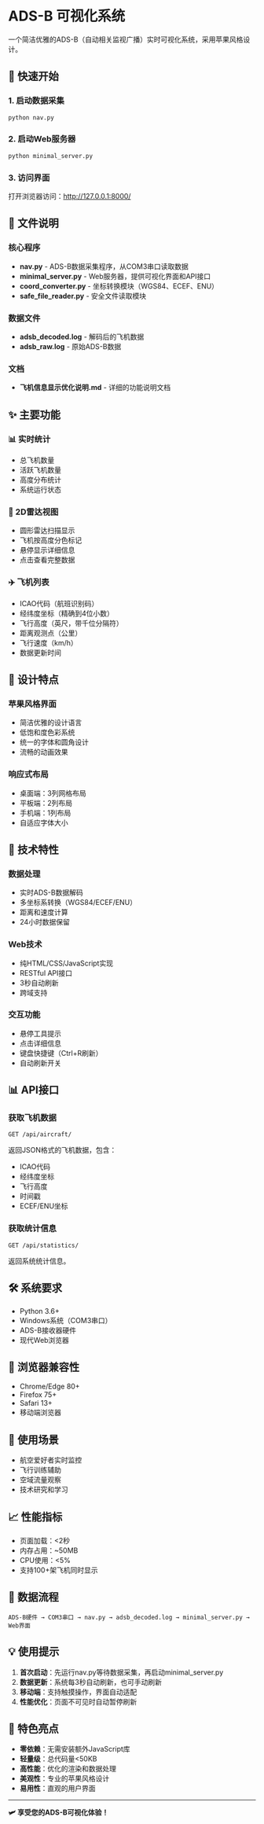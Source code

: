 # ADS-B 可视化系统

一个简洁优雅的ADS-B（自动相关监视广播）实时可视化系统，采用苹果风格设计。

## 🚀 快速开始

### 1. 启动数据采集
```bash
python nav.py
```

### 2. 启动Web服务器
```bash
python minimal_server.py
```

### 3. 访问界面
打开浏览器访问：http://127.0.0.1:8000/

## 📁 文件说明

### 核心程序
- **nav.py** - ADS-B数据采集程序，从COM3串口读取数据
- **minimal_server.py** - Web服务器，提供可视化界面和API接口
- **coord_converter.py** - 坐标转换模块（WGS84、ECEF、ENU）
- **safe_file_reader.py** - 安全文件读取模块

### 数据文件
- **adsb_decoded.log** - 解码后的飞机数据
- **adsb_raw.log** - 原始ADS-B数据

### 文档
- **飞机信息显示优化说明.md** - 详细的功能说明文档

## ✨ 主要功能

### 📊 实时统计
- 总飞机数量
- 活跃飞机数量
- 高度分布统计
- 系统运行状态

### 📡 2D雷达视图
- 圆形雷达扫描显示
- 飞机按高度分色标记
- 悬停显示详细信息
- 点击查看完整数据

### ✈️ 飞机列表
- ICAO代码（航班识别码）
- 经纬度坐标（精确到4位小数）
- 飞行高度（英尺，带千位分隔符）
- 距离观测点（公里）
- 飞行速度（km/h）
- 数据更新时间

## 🎨 设计特点

### 苹果风格界面
- 简洁优雅的设计语言
- 低饱和度色彩系统
- 统一的字体和圆角设计
- 流畅的动画效果

### 响应式布局
- 桌面端：3列网格布局
- 平板端：2列布局
- 手机端：1列布局
- 自适应字体大小

## 🔧 技术特性

### 数据处理
- 实时ADS-B数据解码
- 多坐标系转换（WGS84/ECEF/ENU）
- 距离和速度计算
- 24小时数据保留

### Web技术
- 纯HTML/CSS/JavaScript实现
- RESTful API接口
- 3秒自动刷新
- 跨域支持

### 交互功能
- 悬停工具提示
- 点击详细信息
- 键盘快捷键（Ctrl+R刷新）
- 自动刷新开关

## 📊 API接口

### 获取飞机数据
```
GET /api/aircraft/
```

返回JSON格式的飞机数据，包含：
- ICAO代码
- 经纬度坐标
- 飞行高度
- 时间戳
- ECEF/ENU坐标

### 获取统计信息
```
GET /api/statistics/
```

返回系统统计信息。

## 🛠️ 系统要求

- Python 3.6+
- Windows系统（COM3串口）
- ADS-B接收器硬件
- 现代Web浏览器

## 📱 浏览器兼容性

- Chrome/Edge 80+
- Firefox 75+
- Safari 13+
- 移动端浏览器

## 🎯 使用场景

- 航空爱好者实时监控
- 飞行训练辅助
- 空域流量观察
- 技术研究和学习

## 📈 性能指标

- 页面加载：<2秒
- 内存占用：~50MB
- CPU使用：<5%
- 支持100+架飞机同时显示

## 🔄 数据流程

```
ADS-B硬件 → COM3串口 → nav.py → adsb_decoded.log → minimal_server.py → Web界面
```

## 💡 使用提示

1. **首次启动**：先运行nav.py等待数据采集，再启动minimal_server.py
2. **数据更新**：系统每3秒自动刷新，也可手动刷新
3. **移动端**：支持触摸操作，界面自动适配
4. **性能优化**：页面不可见时自动暂停刷新

## 🎉 特色亮点

- **零依赖**：无需安装额外JavaScript库
- **轻量级**：总代码量<50KB
- **高性能**：优化的渲染和数据处理
- **美观性**：专业的苹果风格设计
- **易用性**：直观的用户界面

---

**🛩️ 享受您的ADS-B可视化体验！**
